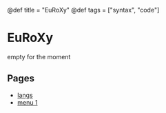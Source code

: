 @def title = "EuRoXy"
@def tags = ["syntax", "code"]

# EuRoXy

empty for the moment

## Pages

* [langs](/langs/)
* [menu 1](/menu1/)